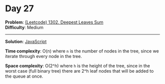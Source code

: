 # Day 27

**Problem**: [(Leetcode) 1302. Deepest Leaves Sum](https://leetcode.com/problems/deepest-leaves-sum/)  
**Difficulty**: Medium

---

**Solution**: [JavaScript](../solutions/deepest-leaves-sum.js)

**Time complexity**: O(n) where `n` is the number of nodes in the tree, since we iterate through every node in the tree.

**Space complexity**: O(2^h) where `h` is the height of the tree, since in the worst case (full binary tree) there are 2^h leaf nodes that will be added to the queue at once.

